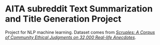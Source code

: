# AITA subreddit Text Summarization and Title Generation Project

Project for NLP machine learning. Dataset comes from [*Scruples: A Corpus of Community Ethical
Judgments on 32,000 Real-life Anecdotes*](https://arxiv.org/abs/2008.09094).
